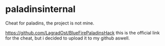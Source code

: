 # paladinsinternal

Cheat for paladins, the project is not mine.

https://github.com/LagradOst/BlueFirePaladinsHack this is the official link for the cheat, but i decided to upload it to my github aswell.
